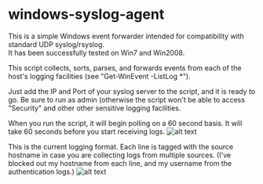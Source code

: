 # windows-syslog-agent
This is a simple Windows event forwarder intended for compatibility with standard UDP syslog/rsyslog.  
It has been successfully tested on Win7 and Win2008.

This script collects, sorts, parses, and forwards events from each of the host's logging facilities (see "Get-WinEvent -ListLog *").

Just add the IP and Port of your syslog server to the script, and it is ready to go.  Be sure to run as admin (otherwise the script won't be able to access "Security" and other other sensitive logging facilities.

When you run the script, it will begin polling on a 60 second basis.  It will take 60 seconds before you start receiving logs.
![alt text](http://81.4.111.62/ScreenShots/logger.PNG)

This is the current logging format.  Each line is tagged with the source hostname in case you are collecting logs from multiple sources. (I've blocked out my hostname from each line, and my username from the authentication logs.)
![alt text](http://81.4.111.62/ScreenShots/logs.PNG)


